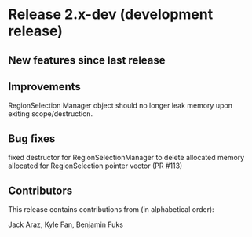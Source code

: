 # Release 2.x-dev (development release)

## New features since last release

## Improvements
RegionSelection Manager object should no longer leak memory upon exiting scope/destruction.

## Bug fixes
fixed destructor for RegionSelectionManager to delete allocated memory allocated for RegionSelection pointer vector (PR #113)

## Contributors

This release contains contributions from (in alphabetical order):

Jack Araz, Kyle Fan, Benjamin Fuks
